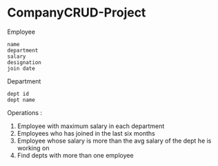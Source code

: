 # CompanyCRUD-Project

Employee

	name
	department 
	salary
	designation
	join date


Department

	dept id
	dept name


Operations :

1. Employee with maximum salary in each department
2. Employees who has joined in the last six months
3. Employee whose salary is more than the avg salary of the dept he is working on
4. Find depts with more than one employee
